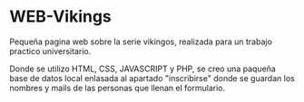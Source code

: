 # WEB-Vikings

Pequeña pagina web sobre la serie vikingos, realizada para un trabajo practico universitario.

Donde se utilizo HTML, CSS, JAVASCRIPT y PHP,
se creo una paqueña base de datos local enlasada al apartado "inscribirse" donde se guardan los nombres y mails de las personas que llenan el formulario.
